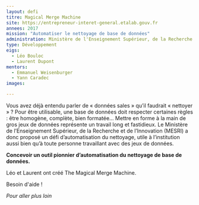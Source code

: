 ```yaml
---
layout: defi
titre: Magical Merge Machine
site: https://entrepreneur-interet-general.etalab.gouv.fr
annees: 2017
mission: "Automatiser le nettoyage de base de données"
administration: Ministère de l'Enseignement Supérieur, de la Recherche et de l'Innovation
type: Développement
eigs:
  - Léo Bouloc
  - Laurent Dupont
mentors: 
  - Emmanuel Weisenburger
  - Yann Caradec
images:

---
```


Vous avez déjà entendu parler de « données sales » qu’il 
faudrait « nettoyer » ? Pour être utilisable, une base de
données doit respecter certaines règles : être homogène, 
complète, bien formatée… Mettre en forme à la main de gros
jeux de données représente un travail long et fastidieux. 
Le Ministère de l’Enseignement Supérieur, de la Recherche
et de l’Innovation (MESRI) a donc proposé un défi d’automatisation
du nettoyage, utile à l’institution aussi bien qu’à toute 
personne travaillant avec des jeux de données.

**Concevoir un outil pionnier d’automatisation du nettoyage 
de base de données.**

Léo et Laurent ont créé The Magical Merge Machine. 

Besoin d'aide !

_Pour aller plus loin_
